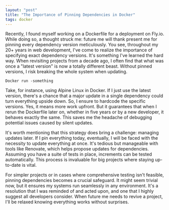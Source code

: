 ```yaml
---
layout: "post"
title: "The Importance of Pinning Dependencies in Docker"
tags: docker
---
```




Recently, I found myself working on a Dockerfile for a deployment on Fly.io. While doing so, a thought struck me: future me will thank present me for pinning every dependency version meticulously. You see, throughout my 20+ years in web development, I've come to realize the importance of specifying exact dependency versions. It's something I've learned the hard way. When revisiting projects from a decade ago, I often find that what was once a "latest version" is now a totally different beast. Without pinned versions, I risk breaking the whole system when updating.

```
Docker run -something
```

Take, for instance, using Alpine Linux in Docker. If I just use the latest version, there's a chance that a major update in a single dependency could turn everything upside down. So, I ensure to hardcode the specific versions. Yes, it means more work upfront. But it guarantees that when I rerun the Dockerfile later on, whether in five years or by a new developer, it behaves exactly the same. This saves me the headache of debugging potential issues caused by silent updates.

It's worth mentioning that this strategy does bring a challenge: managing updates later. If I pin everything today, eventually, I will be faced with the necessity to update everything at once. It's tedious but manageable with tools like Renovate, which helps propose updates for dependencies. Assuming you have a suite of tests in place, increments can be tested automatically. This process is invaluable for big projects where staying up-to-date is vital.

For simpler projects or in cases where comprehensive testing isn't feasible, pinning dependencies becomes a crucial safeguard. It might seem trivial now, but it ensures my systems run seamlessly in any environment. It's a resolution that I was reminded of and acted upon, and one that I highly suggest all developers consider. When future me needs to revive a project, I'll be relaxed knowing everything works without surprises.